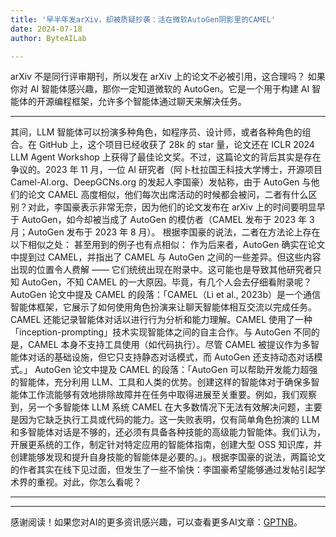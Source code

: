 ```yaml
---
title: '早半年发arXiv，却被质疑抄袭：活在微软AutoGen阴影里的CAMEL'
date: 2024-07-18
author: ByteAILab

---
```


arXiv 不是同行评审期刊，所以发在 arXiv 上的论文不必被引用，这合理吗？ 如果你对 AI 智能体感兴趣，那你一定知道微软的 AutoGen。它是一个用于构建 AI 智能体的开源编程框架，允许多个智能体通过聊天来解决任务。

---
其间，LLM 智能体可以扮演多种角色，如程序员、设计师，或者各种角色的组合。在 GitHub 上，这个项目已经收获了 28k 的 star 量，论文还在 ICLR 2024  LLM Agent Workshop 上获得了最佳论文奖。不过，这篇论文的背后其实是存在争议的。2023 年 11 月，一位 AI 研究者（阿卜杜拉国王科技大学博士，开源项目 Camel-AI.org、DeepGCNs.org 的发起人李国豪）发帖称，由于 AutoGen 与他们的论文 CAMEL 高度相似，他们每次出席活动的时候都会被问，二者有什么区别？对此，李国豪表示非常无奈，因为他们的论文发布在 arXiv 上的时间要明显早于 AutoGen，如今却被当成了 AutoGen 的模仿者（CAMEL 发布于 2023 年 3 月；AutoGen 发布于 2023 年 8 月）。 根据李国豪的说法，二者在方法论上存在以下相似之处： 甚至用到的例子也有点相似： 作为后来者，AutoGen 确实在论文中提到过 CAMEL，并指出了 CAMEL 与 AutoGen 之间的一些差异。但这些内容出现的位置令人费解 —— 它们统统出现在附录中。这可能也是导致其他研究者只知 AutoGen，不知 CAMEL 的一大原因。毕竟，有几个人会去仔细看附录呢？ AutoGen 论文中提及 CAMEL 的段落：「CAMEL（Li et al., 2023b）是一个通信智能体框架，它展示了如何使用角色扮演来让聊天智能体相互交流以完成任务。CAMEL 还能记录智能体对话以进行行为分析和能力理解。CAMEL 使用了一种「inception-prompting」技术实现智能体之间的自主合作。与 AutoGen 不同的是，CAMEL 本身不支持工具使用（如代码执行）。尽管 CAMEL 被提议作为多智能体对话的基础设施，但它只支持静态对话模式，而 AutoGen 还支持动态对话模式。」 AutoGen 论文中提及 CAMEL 的段落：「AutoGen 可以帮助开发能力超强的智能体，充分利用 LLM、工具和人类的优势。创建这样的智能体对于确保多智能体工作流能够有效地排除故障并在任务中取得进展至关重要。例如，我们观察到，另一个多智能体 LLM 系统 CAMEL 在大多数情况下无法有效解决问题，主要是因为它缺乏执行工具或代码的能力。这一失败表明，仅有简单角色扮演的 LLM 和多智能体对话是不够的，还必须有具备各种技能的高级能力智能体。我们认为，开展更系统的工作，制定针对特定应用的智能体指南，创建大型 OSS 知识库，并创建能够发现和提升自身技能的智能体是必要的。」。根据李国豪的说法，两篇论文的作者其实在线下见过面，但发生了一些不愉快：李国豪希望能够通过发帖引起学术界的重视。对此，你怎么看呢？ 

---
---
感谢阅读！如果您对AI的更多资讯感兴趣，可以查看更多AI文章：[GPTNB](https://gptnb.com)。